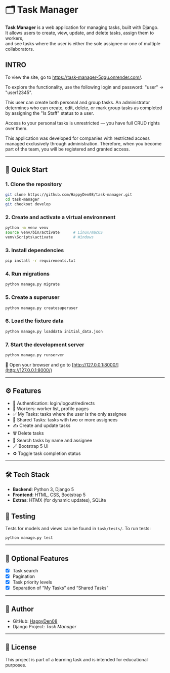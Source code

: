 # 🗂️ Task Manager

**Task Manager** is a web application for managing tasks, built with Django.  
It allows users to create, view, update, and delete tasks, assign them to workers,  
and see tasks where the user is either the sole assignee or one of multiple collaborators.

## **INTRO** 
To view the site, go to https://task-manager-5gqu.onrender.com/.

To explore the functionality, use the following login and password: "user" → "user12345".

This user can create both personal and group tasks.
An administrator determines who can create, edit, delete, or mark group tasks as completed by assigning the "Is Staff" status to a user.

Access to your personal tasks is unrestricted — you have full CRUD rights over them.

This application was developed for companies with restricted access managed exclusively through administration.
Therefore, when you become part of the team, you will be registered and granted access.

---

## 🚀 Quick Start

### 1. Clone the repository

```bash
git clone https://github.com/HappyDen08/task-manager.git
cd task-manager
git checkout develop
```

### 2. Create and activate a virtual environment

```bash
python -m venv venv
source venv/bin/activate      # Linux/macOS
venv\Scripts\activate         # Windows
```

### 3. Install dependencies

```bash
pip install -r requirements.txt
```

### 4. Run migrations

```bash
python manage.py migrate
```

### 5. Create a superuser

```bash
python manage.py createsuperuser
```

### 6. Load the fixture data

```bash
python manage.py loaddata initial_data.json
```

### 7. Start the development server

```bash
python manage.py runserver
```

📍 Open your browser and go to [http://127.0.0.1:8000/](http://127.0.0.1:8000/)

---

## ⚙️ Features

- 🔐 Authentication: login/logout/redirects
- 👷 Workers: worker list, profile pages
- ✅ My Tasks: tasks where the user is the only assignee
- 🤝 Shared Tasks: tasks with two or more assignees
- ✍️ Create and update tasks
- 🗑️ Delete tasks
- 🔎 Search tasks by name and assignee
- 🪄 Bootstrap 5 UI
- ♻️ Toggle task completion status

---

## 🛠️ Tech Stack

- **Backend**: Python 3, Django 5
- **Frontend**: HTML, CSS, Bootstrap 5
- **Extras**: HTMX (for dynamic updates), SQLite

## 🧪 Testing

Tests for models and views can be found in `task/tests/`. To run tests:

```bash
python manage.py test
```

---


## 🧩 Optional Features

- [x] Task search
- [x] Pagination
- [x] Task priority levels
- [x] Separation of “My Tasks” and “Shared Tasks”

---


## 🧠 Author

- GitHub: [HappyDen08](https://github.com/HappyDen08)
- Django Project: _Task Manager_

---

## 📜 License

This project is part of a learning task and is intended for educational purposes.
